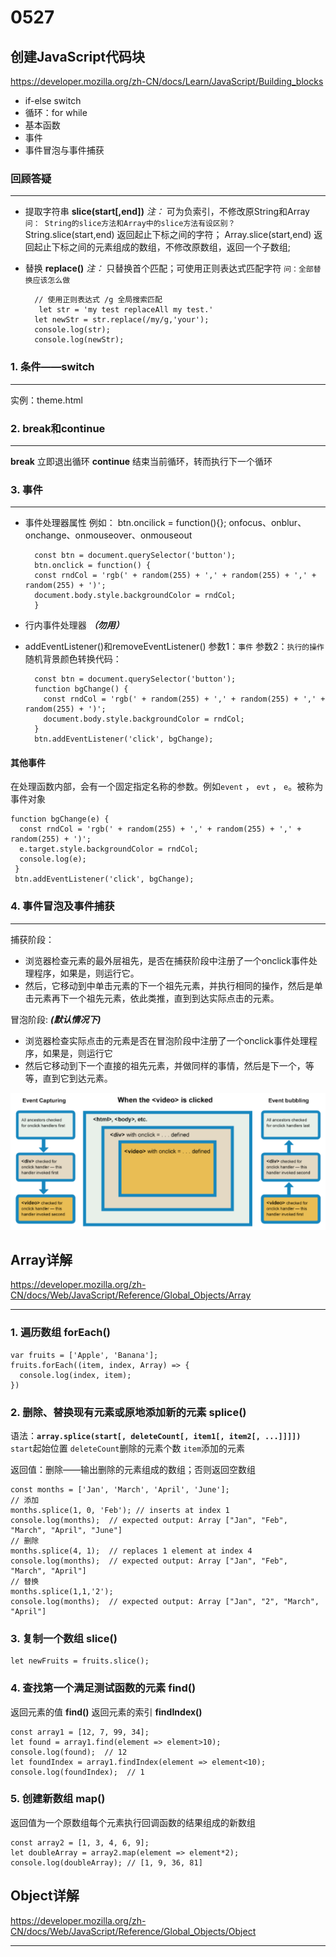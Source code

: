# 0527

## 创建JavaScript代码块

<https://developer.mozilla.org/zh-CN/docs/Learn/JavaScript/Building_blocks>

- if-else switch
- 循环：for while
- 基本函数
- 事件
- 事件冒泡与事件捕获

### 回顾答疑

___

- 提取字符串
**slice(start[,end])** *注：* 可为负索引，不修改原String和Array
`问： String的slice方法和Array中的slice方法有设区别？`
 String.slice(start,end) 返回起止下标之间的字符；
 Array.slice(start,end) 返回起止下标之间的元素组成的数组，不修改原数组，返回一个子数组;

- 替换
**replace()** *注：* 只替换首个匹配；可使用正则表达式匹配字符
`问：全部替换应该怎么做`

        // 使用正则表达式 /g 全局搜索匹配
         let str = 'my test replaceAll my test.'
        let newStr = str.replace(/my/g,'your');
        console.log(str);
        console.log(newStr);

### 1. 条件——switch

___

实例：theme.html

### 2. break和continue

___

**break**   立即退出循环
**continue**    结束当前循环，转而执行下一个循环

### 3. 事件

___

- 事件处理器属性
    例如：
    btn.oncilick = function(){};
    onfocus、onblur、onchange、onmouseover、onmouseout

        const btn = document.querySelector('button');
        btn.onclick = function() {
        const rndCol = 'rgb(' + random(255) + ',' + random(255) + ',' + random(255) + ')';
        document.body.style.backgroundColor = rndCol;
        }

- 行内事件处理器 ***（勿用）***

- addEventListener()和removeEventListener()
    参数1：`事件`     参数2：`执行的操作`
    随机背景颜色转换代码：

        const btn = document.querySelector('button');
        function bgChange() {
          const rndCol = 'rgb(' + random(255) + ',' + random(255) + ',' + random(255) + ')';
          document.body.style.backgroundColor = rndCol;
        }
        btn.addEventListener('click', bgChange);

#### 其他事件

在处理函数内部，会有一个固定指定名称的参数。例如`event` ， `evt` ， `e`。被称为事件对象

    function bgChange(e) {
      const rndCol = 'rgb(' + random(255) + ',' + random(255) + ',' + random(255) + ')';
      e.target.style.backgroundColor = rndCol;
      console.log(e);
     }
     btn.addEventListener('click', bgChange);

### 4. 事件冒泡及事件捕获

___

捕获阶段：

- 浏览器检查元素的最外层祖先<html>，是否在捕获阶段中注册了一个onclick事件处理程序，如果是，则运行它。
- 然后，它移动到<html>中单击元素的下一个祖先元素，并执行相同的操作，然后是单击元素再下一个祖先元素，依此类推，直到到达实际点击的元素。

冒泡阶段: ***(默认情况下)***

- 浏览器检查实际点击的元素是否在冒泡阶段中注册了一个onclick事件处理程序，如果是，则运行它
- 然后它移动到下一个直接的祖先元素，并做同样的事情，然后是下一个，等等，直到它到达<html>元素。

![bubble](img/bubble.png)

## Array详解

<https://developer.mozilla.org/zh-CN/docs/Web/JavaScript/Reference/Global_Objects/Array>
___

### 1. 遍历数组 forEach()

    var fruits = ['Apple', 'Banana'];
    fruits.forEach((item, index, Array) => {
      console.log(index, item);
    })

### 2. 删除、替换现有元素或原地添加新的元素 splice()

语法：**`array.splice(start[, deleteCount[, item1[, item2[, ...]]]])`**
`start`起始位置
`deleteCount`删除的元素个数
`item`添加的元素

返回值：删除——输出删除的元素组成的数组；否则返回空数组

    const months = ['Jan', 'March', 'April', 'June'];
    // 添加
    months.splice(1, 0, 'Feb'); // inserts at index 1
    console.log(months);  // expected output: Array ["Jan", "Feb", "March", "April", "June"]
    // 删除
    months.splice(4, 1);  // replaces 1 element at index 4
    console.log(months);  // expected output: Array ["Jan", "Feb", "March", "April"]
    // 替换
    months.splice(1,1,'2');
    console.log(months);  // expected output: Array ["Jan", "2", "March", "April"]

### 3. 复制一个数组 slice()

    let newFruits = fruits.slice();

### 4. 查找第一个满足测试函数的元素 find()

返回元素的值 **find()**
返回元素的索引 **findIndex()**  

    const array1 = [12, 7, 99, 34];
    let found = array1.find(element => element>10);
    console.log(found);  // 12
    let foundIndex = array1.findIndex(element => element<10);
    console.log(foundIndex);  // 1

### 5. 创建新数组 map()

返回值为一个原数组每个元素执行回调函数的结果组成的新数组

    const array2 = [1, 3, 4, 6, 9];
    let doubleArray = array2.map(element => element*2);
    console.log(doubleArray); // [1, 9, 36, 81]

## Object详解

<https://developer.mozilla.org/zh-CN/docs/Web/JavaScript/Reference/Global_Objects/Object>
___
